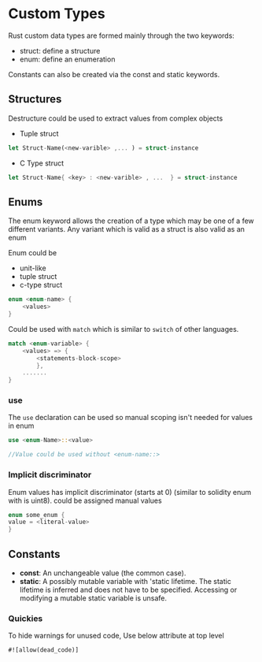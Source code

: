 # Custom Types

Rust custom data types are formed mainly through the two keywords:

- struct: define a structure
- enum: define an enumeration

Constants can also be created via the const and static keywords.

## Structures

Destructure could be used to extract values from complex objects 

- Tuple struct

```rust
let Struct-Name(<new-varible> ,... ) = struct-instance
```
- C Type struct 

```rust
let Struct-Name{ <key> : <new-varible> , ...  } = struct-instance
```


## Enums
The enum keyword allows the creation of a type which may be one of a few different variants. Any variant which is valid as a struct is also valid as an enum

Enum could be 
- unit-like
- tuple struct
- c-type struct

```rust
enum <enum-name> {
    <values>
}
```

Could be used with `match` which is similar to `switch` of other languages.

```rust
match <enum-variable> {
    <values> => {
        <statements-block-scope>
        },
    .......    
}
```
### use
The `use` declaration can be used so manual scoping isn't needed for values in enum

```rust
use <enum-Name>::<value>

//Value could be used without <enum-name::>
```

### Implicit discriminator

Enum values has implicit discriminator (starts at 0) (similar to solidity enum with is uint8). could be assigned manual values 
```rust
enum some_enum {
value = <literal-value>
}

```

## Constants
- **const**: An unchangeable value (the common case).
- **static**: A possibly mutable variable with 'static lifetime. The static lifetime is inferred and does not have to be specified. Accessing or modifying a mutable static variable is unsafe.



### Quickies

To hide warnings for unused code, Use below attribute at top level

```
#![allow(dead_code)]
```

